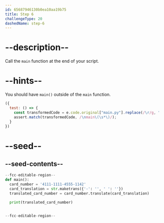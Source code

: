 ```yaml
---
id: 65687946130b0ea10aa19b75
title: Step 6
challengeType: 20
dashedName: step-6
---
```


# --description--

Call the `main` function at the end of your script.

# --hints--

You should have `main()` outside of the `main` function.

```js
({
  test: () => {
    const transformedCode = e.code.original["main.py"].replace(/\r/g, "");
    assert.match(transformedCode, /\nmain\(\s*\)/);
  }
})
```

# --seed--

## --seed-contents--

```py
--fcc-editable-region--
def main():
  card_number = '4111-1111-4555-1142'
  card_translation = str.maketrans({'-': '', ' ': ''})
  translated_card_number = card_number.translate(card_translation)

  print(translated_card_number)

  
--fcc-editable-region--
```
